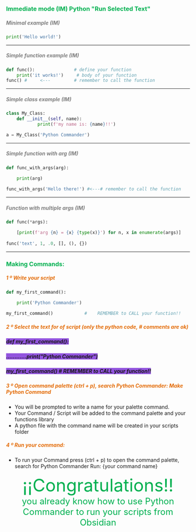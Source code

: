 ### <font color="#00b050">Immediate mode (IM) Python "Run Selected Text"</font>
##### <font color="#7f7f7f">Minimal example (IM)</font>
```python
print('Hello world!')
```

___
##### <font color="#7f7f7f">Simple function example (IM)</font>
```python
def func():               # define your function 
	print('it works!')     # body of your function
func() #     <---         # remember to call the function
```

___
##### <font color="#7f7f7f">Simple class example (IM)</font>
```python
class My_Class:
	def __init__(self, name):
			print(f'my name is: {name}!!')

a = My_Class('Python Commander')
```

______________________________________________________________
##### <font color="#7f7f7f">Simple function with arg (IM)</font>
```python
def func_with_args(arg):

	print(arg)
	
func_with_args('Hello there!') #<---# remember to call the function
```

_____________________________________________________________
##### <font color="#7f7f7f">Function with multiple args (IM)</font>
```python
def func(*args):

	[print(f'arg {n} = {x} {type(x)}') for n, x in enumerate(args)]
	
func('text', 1, .0, [], (), {})	
```

___

### <font color="#00b050">Making Commands: </font>

##### <font color="#e36c09">1 º Write your script</font>
```python
def my_first_command():

	print('Python Commander')
	
my_first_command()            #    REMEMBER to CALL your function!!
```

##### <font color="#e36c09">2 º Select the text for of script (only the python code, # comments are ok) </font>
##### <span style="background:#9254de">def my_first_command():</span>

##### <span style="background:#9254de">............print("Python Commander")</span>

##### <span style="background:#9254de">my_first_command() #    REMEMBER to CALL your function!! </span>

##### <font color="#e36c09">3 º Open command palette (ctrl + p),  search Python Commander: Make Python Command</font>
- You will be prompted to write a name for your palette command. 
- Your Command / Script will be added to the command palette and your functions library
- A python file with the command name will be created in your scripts folder  

##### <font color="#e36c09">4 º Run your command: </font>
- To run your Command press (ctrl + p) to open the command palette, search for Python Commander Run: {your command name}

<font color="#00b050"><center><font size="8">  ¡¡Congratulations!! </font></center></font>
<font color="#00b050"><center><font size="5">you already know how to use Python Commander to run your scripts from Obsidian</font></center></font>
